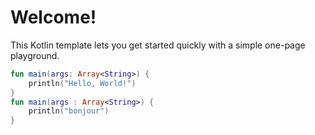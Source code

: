 # Welcome!

This Kotlin template lets you get started quickly with a simple one-page playground.

```kotlin runnable
fun main(args: Array<String>) {
    println("Hello, World!")
}
fun main(args : Array<String>) {
    println("bonjour")
}
```
